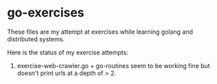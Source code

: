 # go-exercises
These files are my attempt at exercises while learning golang and distributed systems.

Here is the status of my exercise attempts:
  1. exercise-web-crawler.go
    + go-routines seem to be working fine but doesn't print urls at a depth of > 2.
